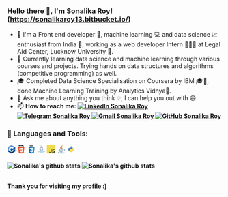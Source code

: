 ### Hello there 👋, I'm Sonalika Roy! (https://sonalikaroy13.bitbucket.io/)

- 🔭 I'm a Front end developer 📲, machine learning 💻 and data science 📈 enthusiast from India 🚀, working as a web developer Intern 🙋🏻‍♀️ at Legal Aid Center, Lucknow University 💼.
- 🌱 Currently learning data science and machine learning through various courses and projects. Trying hands on data structures and algorithms (competitive programming) as well.
- 🎓 Completed Data Science Specialisation on Coursera by IBM 🎓💼, done Machine Learning Training by Analytics Vidhya🥇.
- 💬 Ask me about anything you think 💡, I can help you out with 😄.
- 📫 <b>How to reach me: <a href="https://www.linkedin.com/in/sonalikaroy/">
        <img src="https://img.shields.io/badge/LinkedIn--_.svg?style=social&logo=linkedin" alt="LinkedIn Sonalika Roy">
    </a>
    <a href="https://t.me/abc_1300">
        <img src="https://img.shields.io/badge/telegram--_.svg?style=social&logo=telegram" alt="Telegram Sonalika Roy">
    </a>
    <a href="mailto:sonalikaroy13@gmail.com">
        <img src="https://img.shields.io/badge/gmail--_.svg?style=social&logo=gmail" alt="Gmail Sonalika Roy">
    </a>
    <a href="https://github.com/sonalikaroy13">
        <img src="https://img.shields.io/github/followers/sonalikaroy13.svg?label=GitHub&style=social" alt="GitHub Sonalika Roy">
    </a> 

<!--
<a href="https://www.linkedin.com/in/sonalikaroy">  <img alt="Sonalika's LinkedIN" width="16px"                                                                                                        src="https://cdn.jsdelivr.net/npm/simple-icons@v3/icons/linkedin.svg" /></a>  <a href="https://t.me/abc_1300"> <img alt="Sonalika's Telegram" width="16px" src="https://cdn.jsdelivr.net/npm/simple-icons@v3/icons/telegram.svg" /></a>
- ⚡ Beside's developing stuff ⏳, I enjoy listening music 🎧 and spending time with nature 🏝️. 

-->
### 📌  Languages and Tools: 
<code><img height="20" src="https://raw.githubusercontent.com/github/explore/80688e429a7d4ef2fca1e82350fe8e3517d3494d/topics/cpp/cpp.png"></code>
<code><img height="20" src="https://raw.githubusercontent.com/github/explore/80688e429a7d4ef2fca1e82350fe8e3517d3494d/topics/html/html.png"></code>
<code><img height="20" src="https://raw.githubusercontent.com/github/explore/80688e429a7d4ef2fca1e82350fe8e3517d3494d/topics/css/css.png"></code>
<code><img height="20" src="https://raw.githubusercontent.com/github/explore/80688e429a7d4ef2fca1e82350fe8e3517d3494d/topics/c/c.png"></code>
<code><img height="20" src="https://raw.githubusercontent.com/github/explore/80688e429a7d4ef2fca1e82350fe8e3517d3494d/topics/javascript/javascript.png"></code>
<code><img height="20" src="https://raw.githubusercontent.com/github/explore/80688e429a7d4ef2fca1e82350fe8e3517d3494d/topics/java/java.png"></code>
<code><img height="20" src="https://raw.githubusercontent.com/github/explore/80688e429a7d4ef2fca1e82350fe8e3517d3494d/topics/python/python.png"></code>
<br />
<br />
![Sonalika's github stats](https://github-readme-stats.vercel.app/api?username=sonalikaroy13&hide=stars&show_icons=true)
![Sonalika's github stats](https://github-readme-stats.vercel.app/api/top-langs/?username=sonalikaroy13&layout=compact&card_width=300&card_height=150)

<br />
Thank you for visiting my profile :)
